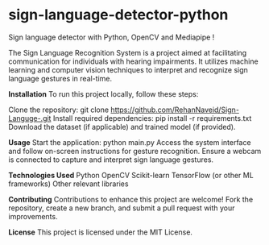 # sign-language-detector-python

Sign language detector with Python, OpenCV and Mediapipe !

The Sign Language Recognition System is a project aimed at facilitating communication for individuals with hearing impairments. It utilizes machine learning and computer vision techniques to interpret and recognize sign language gestures in real-time.

**Installation**
To run this project locally, follow these steps:

Clone the repository: git clone https://github.com/RehanNaveid/Sign-Languge-.git
Install required dependencies: pip install -r requirements.txt
Download the dataset (if applicable) and trained model (if provided).

**Usage**
Start the application: python main.py
Access the system interface and follow on-screen instructions for gesture recognition.
Ensure a webcam is connected to capture and interpret sign language gestures.

**Technologies Used**
Python
OpenCV
Scikit-learn
TensorFlow (or other ML frameworks)
Other relevant libraries

**Contributing**
Contributions to enhance this project are welcome! Fork the repository, create a new branch, and submit a pull request with your improvements.

**License**
This project is licensed under the MIT License.
